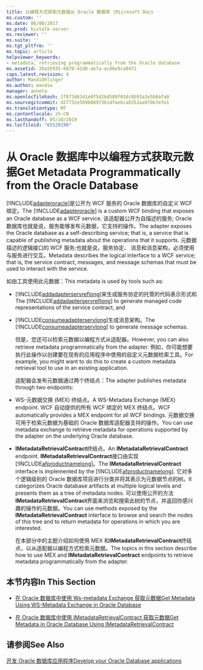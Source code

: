 ```yaml
---
title: 以编程方式获取元数据从 Oracle 数据库 |Microsoft Docs
ms.custom: ''
ms.date: 06/08/2017
ms.prod: biztalk-server
ms.reviewer: ''
ms.suite: ''
ms.tgt_pltfrm: ''
ms.topic: article
helpviewer_keywords:
- metadata, retrieving programmatically from the Oracle database
ms.assetid: 28a55935-6078-41d0-abfa-ac86e9ca8471
caps.latest.revision: 4
author: MandiOhlinger
ms.author: mandia
manager: anneta
ms.openlocfilehash: 2f8f3d6341e0f5d26d589f03dc0b93a3e5b0afa0
ms.sourcegitcommit: d27732e569b0897361dfaebca8352aa97bb7efe1
ms.translationtype: MT
ms.contentlocale: zh-CN
ms.lasthandoff: 05/10/2019
ms.locfileid: "65529190"
---
```

# <a name="get-metadata-programmatically-from-the-oracle-database"></a><span data-ttu-id="b703a-102">从 Oracle 数据库中以编程方式获取元数据</span><span class="sxs-lookup"><span data-stu-id="b703a-102">Get Metadata Programmatically from the Oracle Database</span></span>
<span data-ttu-id="b703a-103">[!INCLUDE[adapteroracle](../../includes/adapteroracle-md.md)]是公开为 WCF 服务的 Oracle 数据库的自定义 WCF 绑定。</span><span class="sxs-lookup"><span data-stu-id="b703a-103">The [!INCLUDE[adapteroracle](../../includes/adapteroracle-md.md)] is a custom WCF binding that exposes an Oracle database as a WCF service.</span></span> <span data-ttu-id="b703a-104">该适配器公开为自描述的服务; Oracle 数据库也就是说，服务能够发布元数据，它支持的操作。</span><span class="sxs-lookup"><span data-stu-id="b703a-104">The adapter exposes the Oracle database as a self-describing service; that is, a service that is capable of publishing metadata about the operations that it supports.</span></span> <span data-ttu-id="b703a-105">元数据描述的逻辑接口的 WCF 服务;也就是说，服务协定、 消息和消息架构，必须使用与服务进行交互。</span><span class="sxs-lookup"><span data-stu-id="b703a-105">Metadata describes the logical interface to a WCF service; that is, the service contract, messages, and message schemas that must be used to interact with the service.</span></span>  
  
 <span data-ttu-id="b703a-106">如由工具使用此元数据：</span><span class="sxs-lookup"><span data-stu-id="b703a-106">This metadata is used by tools such as:</span></span>  
  
- <span data-ttu-id="b703a-107">[!INCLUDE[addadapterservreflong](../../includes/addadapterservreflong-md.md)]来生成服务协定的托管的代码表示形式和</span><span class="sxs-lookup"><span data-stu-id="b703a-107">The [!INCLUDE[addadapterservreflong](../../includes/addadapterservreflong-md.md)] to generate managed code representations of the service contract, and</span></span>  
  
- <span data-ttu-id="b703a-108">[!INCLUDE[consumeadapterservlong](../../includes/consumeadapterservlong-md.md)]生成消息架构。</span><span class="sxs-lookup"><span data-stu-id="b703a-108">The [!INCLUDE[consumeadapterservlong](../../includes/consumeadapterservlong-md.md)] to generate message schemas.</span></span>  
  
  <span data-ttu-id="b703a-109">但是，您还可以检索元数据以编程方式从适配器。</span><span class="sxs-lookup"><span data-stu-id="b703a-109">However, you can also retrieve metadata programmatically from the adapter.</span></span> <span data-ttu-id="b703a-110">例如，你可能想要执行此操作以创建要在现有的应用程序中使用的自定义元数据检索工具。</span><span class="sxs-lookup"><span data-stu-id="b703a-110">For example, you might want to do this to create a custom metadata retrieval tool to use in an existing application.</span></span>  
  
  <span data-ttu-id="b703a-111">适配器会发布元数据通过两个终结点：</span><span class="sxs-lookup"><span data-stu-id="b703a-111">The adapter publishes metadata through two endpoints:</span></span>  
  
- <span data-ttu-id="b703a-112">WS-元数据交换 (MEX) 终结点。</span><span class="sxs-lookup"><span data-stu-id="b703a-112">A WS-Metadata Exchange (MEX) endpoint.</span></span> <span data-ttu-id="b703a-113">WCF 自动提供的所有 WCF 绑定的 MEX 终结点。</span><span class="sxs-lookup"><span data-stu-id="b703a-113">WCF automatically provides a MEX endpoint for all WCF bindings.</span></span> <span data-ttu-id="b703a-114">元数据交换可用于检索元数据为基础的 Oracle 数据库适配器支持的操作。</span><span class="sxs-lookup"><span data-stu-id="b703a-114">You can use metadata exchange to retrieve metadata for operations supported by the adapter on the underlying Oracle database.</span></span>  
  
- <span data-ttu-id="b703a-115">**IMetadataRetrievalContract**终结点。</span><span class="sxs-lookup"><span data-stu-id="b703a-115">An **IMetadataRetrievalContract** endpoint.</span></span> <span data-ttu-id="b703a-116">**IMetadataRetrievalContract**接口由实现[!INCLUDE[afproductnamelong](../../includes/afproductnamelong-md.md)]。</span><span class="sxs-lookup"><span data-stu-id="b703a-116">The **IMetadataRetrievalContract** interface is implemented by the [!INCLUDE[afproductnamelong](../../includes/afproductnamelong-md.md)].</span></span> <span data-ttu-id="b703a-117">它对多个逻辑级别的 Oracle 数据库项目进行分类并将其表示为元数据节点的树。</span><span class="sxs-lookup"><span data-stu-id="b703a-117">It categorizes Oracle database artifacts at multiple logical levels and presents them as a tree of metadata nodes.</span></span> <span data-ttu-id="b703a-118">可以使用公开的方法**IMetadataRetrievalContract**界面来浏览和搜索此树的节点，并返回你感兴趣的操作的元数据。</span><span class="sxs-lookup"><span data-stu-id="b703a-118">You can use methods exposed by the **IMetadataRetrievalContract** interface to browse and search the nodes of this tree and to return metadata for operations in which you are interested.</span></span>  
  
  <span data-ttu-id="b703a-119">在本部分中的主题介绍如何使用 MEX 和**IMetadataRetrievalContract**终结点，以从适配器以编程方式检索元数据。</span><span class="sxs-lookup"><span data-stu-id="b703a-119">The topics in this section describe how to use MEX and **IMetadataRetrievalContract** endpoints to retrieve metadata programmatically from the adapter.</span></span>  
  
## <a name="in-this-section"></a><span data-ttu-id="b703a-120">本节内容</span><span class="sxs-lookup"><span data-stu-id="b703a-120">In This Section</span></span>  
  
-   [<span data-ttu-id="b703a-121">在 Oracle 数据库中使用 Ws-metadata Exchange 获取元数据</span><span class="sxs-lookup"><span data-stu-id="b703a-121">Get Metadata Using WS-Metadata Exchange in Oracle Database</span></span>](../../adapters-and-accelerators/adapter-oracle-database/get-metadata-using-ws-metadata-exchange-in-oracle-database.md)  
  
-   [<span data-ttu-id="b703a-122">在 Oracle 数据库中使用 IMetadataRetrievalContract 获取元数据</span><span class="sxs-lookup"><span data-stu-id="b703a-122">Get Metadata in Oracle Database Using IMetadataRetrievalContract</span></span>](../../adapters-and-accelerators/adapter-oracle-database/get-metadata-in-oracle-database-using-imetadataretrievalcontract.md)  
  
## <a name="see-also"></a><span data-ttu-id="b703a-123">请参阅</span><span class="sxs-lookup"><span data-stu-id="b703a-123">See Also</span></span>  
[<span data-ttu-id="b703a-124">开发 Oracle 数据库应用程序</span><span class="sxs-lookup"><span data-stu-id="b703a-124">Develop your Oracle Database applications</span></span>](../../adapters-and-accelerators/adapter-oracle-database/develop-your-oracle-database-applications.md)